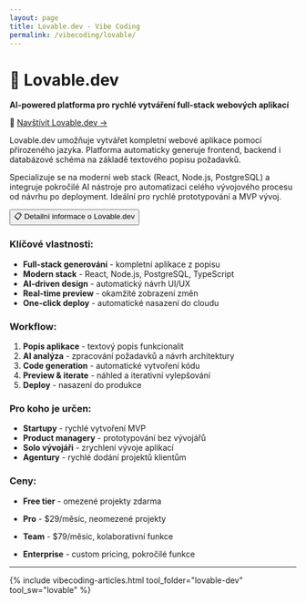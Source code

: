 ```yaml
---
layout: page
title: Lovable.dev - Vibe Coding
permalink: /vibecoding/lovable/
---
```


# 💖 Lovable.dev

**AI-powered platforma pro rychlé vytváření full-stack webových aplikací**

🔗 [Navštívit Lovable.dev →](https://lovable.dev)

Lovable.dev umožňuje vytvářet kompletní webové aplikace pomocí přirozeného jazyka. Platforma automaticky generuje frontend, backend i databázové schéma na základě textového popisu požadavků.

Specializuje se na moderní web stack (React, Node.js, PostgreSQL) a integruje pokročilé AI nástroje pro automatizaci celého vývojového procesu od návrhu po deployment. Ideální pro rychlé prototypování a MVP vývoj.

<div class="vibecoding-details">
  <button class="vibecoding-toggle collapsed" onclick="toggleDetails(this)">
    📋 Detailní informace o Lovable.dev
  </button>
  <div class="vibecoding-content" markdown="1">

### Klíčové vlastnosti:
- **Full-stack generování** - kompletní aplikace z popisu
- **Modern stack** - React, Node.js, PostgreSQL, TypeScript
- **AI-driven design** - automatický návrh UI/UX
- **Real-time preview** - okamžité zobrazení změn
- **One-click deploy** - automatické nasazení do cloudu

### Workflow:
1. **Popis aplikace** - textový popis funkcionalit
2. **AI analýza** - zpracování požadavků a návrh architektury
3. **Code generation** - automatické vytvoření kódu
4. **Preview & iterate** - náhled a iterativní vylepšování
5. **Deploy** - nasazení do produkce

### Pro koho je určen:
- **Startupy** - rychlé vytvoření MVP
- **Product managery** - prototypování bez vývojářů
- **Solo vývojáři** - zrychlení vývoje aplikací
- **Agentury** - rychlé dodání projektů klientům

### Ceny:
- **Free tier** - omezené projekty zdarma
- **Pro** - $29/měsíc, neomezené projekty
- **Team** - $79/měsíc, kolaborativní funkce
- **Enterprise** - custom pricing, pokročilé funkce

  </div>
</div>

<hr>

{% include vibecoding-articles.html tool_folder="lovable-dev" tool_sw="lovable" %}